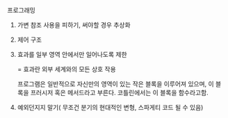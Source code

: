 프로그래밍

1. 가변 참조 사용을 피하기, 써야할 경우 추상화

2. 제어 구조

3. 효과를 일부 영역 안에서만 일어나도록 제한 

   = 효과란 외부 세계와의 모든 상호 작용

   프로그램은 일반적으로 자신만의 영역이 있는 작은 블록을 이루어져 있으며, 이 블록을 프러시저 혹은 메서드라고 부른다. 코틀린에서는 이 블록을 함수라고함.

   

4. 예외던지지 말기( 무조건 분기의 현대적인 변형, 스파게티 코드 될 수 있음)